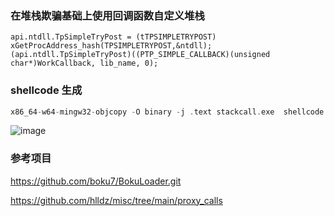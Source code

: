 ### 在堆栈欺骗基础上使用回调函数自定义堆栈    
`api.ntdll.TpSimpleTryPost = (tTPSIMPLETRYPOST) xGetProcAddress_hash(TPSIMPLETRYPOST,&ntdll);`
`(api.ntdll.TpSimpleTryPost)((PTP_SIMPLE_CALLBACK)(unsigned char*)WorkCallback, lib_name, 0);`

### shellcode 生成
``` c
x86_64-w64-mingw32-objcopy -O binary -j .text stackcall.exe  shellcode.bin
```

![image](https://github.com/gtravs/stack_call/assets/53836933/cff37da2-3f87-4fd3-9474-7da5e9ab6b13)


### 参考项目
https://github.com/boku7/BokuLoader.git

https://github.com/hlldz/misc/tree/main/proxy_calls


